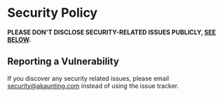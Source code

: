# Security Policy

**PLEASE DON'T DISCLOSE SECURITY-RELATED ISSUES PUBLICLY, [SEE BELOW](#reporting-a-vulnerability).**

## Reporting a Vulnerability

If you discover any security related issues, please email security@akaunting.com instead of using the issue tracker.

